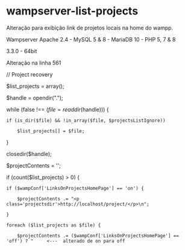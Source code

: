 # wampserver-list-projects
Alteração para exibição link de projetos locais na home do wampp.

Wampserver
Apache 2.4 - MySQL 5 & 8 - MariaDB 10 - PHP 5, 7 & 8

3.3.0 - 64bit

Alteração na linha 561 

// Project recovery

$list_projects = array();

$handle = opendir(".");

while (false !== ($file = readdir($handle))) {

	if (is_dir($file) && !in_array($file, $projectsListIgnore))
	
		$list_projects[] = $file;
		
}

closedir($handle);

$projectContents = '';

if (count($list_projects) > 0) {

	if ($wampConf['LinksOnProjectsHomePage'] == 'on') {
	
		$projectContents .= "<p class='projectsdir'>http://localhost/project/</p>\n";
		
	}
	
	foreach ($list_projects as $file) {
	
		$projectContents .= ($wampConf['LinksOnProjectsHomePage'] == 'off') ? "     <---  alterado de on para off 
